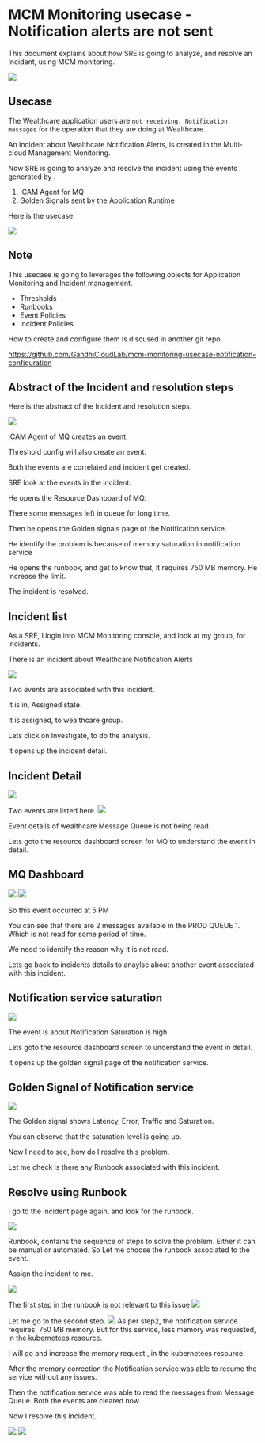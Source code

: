 # MCM Monitoring usecase - Notification alerts are not sent

This document explains about how  SRE  is going to analyze, and resolve an Incident, using MCM monitoring. 

<img src="images/20-notification-1.png">


## Usecase

The Wealthcare application users are `not receiving, Notification messages` for the operation that they are doing at Wealthcare.

An incident about Wealthcare Notification Alerts, is created in the Multi-cloud Management Monitoring.

Now SRE is going to analyze and resolve the incident using the events generated by . 
1.	ICAM Agent for MQ
2.	Golden Signals sent by the Application Runtime


Here is the usecase.

<img src="images/20-notification-2.png">


## Note

This usecase is going to leverages the following objects for Application Monitoring and Incident management.
- Thresholds
- Runbooks
- Event Policies
- Incident Policies

How to create and configure them is discused in another git repo. 

https://github.com/GandhiCloudLab/mcm-monitoring-usecase-notification-configuration


## Abstract of the Incident and resolution steps

Here is the abstract of the Incident and resolution steps.

<img src="images/20-notification-3.png">


ICAM Agent of MQ creates an event.

Threshold config will also create an event.

Both the events are correlated and incident get created.

SRE look at the events in the incident.

He opens the Resource Dashboard of MQ.

There some messages left in queue for long time.

Then he opens the Golden signals page of the Notification service.

He identify the problem is because of memory saturation in notification service 

He opens the runbook, and get to know that, it requires 750 MB memory. He increase the limit.

The incident is resolved. 


## Incident list

As a SRE, I  login into MCM Monitoring console, and look at my group, for incidents. 

There is an incident about Wealthcare Notification Alerts

<img src="images/01-responsetime-1.png">

Two  events  are  associated with this incident.

It is in, Assigned state.

It is assigned, to wealthcare group.

Lets click on Investigate, to do the analysis.

It opens up the incident detail.

## Incident Detail

<img src="images/11-notification-1.png">

Two events are listed here.
<img src="images/11-notification-3.png">

Event details of wealthcare Message Queue is not being read.

Lets goto the resource dashboard screen for MQ to understand the event in detail.

## MQ Dashboard

<img src="images/12-notification-1.png">
<img src="images/12-notification-2.png">

So this event occurred at 5 PM

You can see that there are 2 messages available in the PROD QUEUE 1. Which is not read for some period of time.

We need to identify the reason why it is not read. 

Lets go back to incidents details to anaylse about another event associated with this incident.

## Notification service saturation

<img src="images/11-notification-4.png">

The event is about Notification Saturation is high.

Lets goto the resource dashboard screen to understand the event in detail.

It opens up the golden signal page of the notification service.

## Golden Signal of Notification service

<img src="images/12-notification-3.png">

The Golden signal shows Latency, Error, Traffic and Saturation. 

You can observe that the saturation level is going up.  

Now I need to see, how do I resolve this problem. 

Let me check is there any Runbook associated with this incident. 

## Resolve using Runbook

I go to the incident page again, and look for the runbook.

<img src="images/13-notification-1.png">

Runbook, contains the sequence of steps to solve the problem. Either it can be manual or automated. So Let me choose the runbook associated to the event.

Assign the incident to me. 

<img src="images/13-notification-2.png">

The first step in the runbook is not relevant to this issue
<img src="images/13-notification-3.png">

Let me go to the second step.
<img src="images/13-notification-4.png">
As per step2, the notification service requires, 750 MB memory. 
But for this service, less memory was requested, in the kubernetees resource. 

I will go and increase the memory request , in the kubernetees resource.

After the memory correction the Notification service was able to resume the service without any issues. 

Then the notification service was able to read the messages from Message Queue. Both the events are cleared now.


Now I resolve this incident.

<img src="images/13-notification-5.png">

<img src="images/13-notification-6.png">
